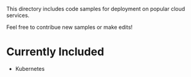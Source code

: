 This directory includes code samples for deployment on popular cloud services. 

Feel free to contribue new samples or make edits!

# Currently Included
- Kubernetes
